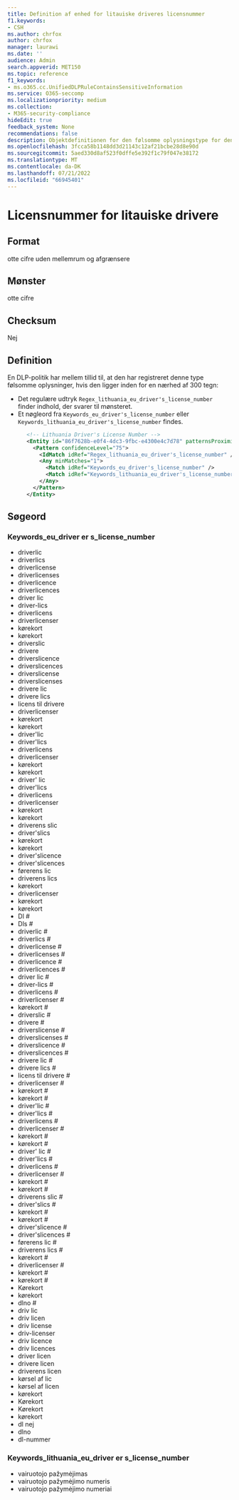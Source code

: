 ```yaml
---
title: Definition af enhed for litauiske driveres licensnummer
f1.keywords:
- CSH
ms.author: chrfox
author: chrfox
manager: laurawi
ms.date: ''
audience: Admin
search.appverid: MET150
ms.topic: reference
f1_keywords:
- ms.o365.cc.UnifiedDLPRuleContainsSensitiveInformation
ms.service: O365-seccomp
ms.localizationpriority: medium
ms.collection:
- M365-security-compliance
hideEdit: true
feedback_system: None
recommendations: false
description: Objektdefinitionen for den følsomme oplysningstype for den litauiske drivers licensnummer.
ms.openlocfilehash: 3fcca58b1148dd3d21143c12af21bcbe28d8e90d
ms.sourcegitcommit: 5aed330d8af523f0dffe5e392f1c79f047e38172
ms.translationtype: MT
ms.contentlocale: da-DK
ms.lasthandoff: 07/21/2022
ms.locfileid: "66945401"
---
```

# <a name="lithuania-drivers-license-number"></a>Licensnummer for litauiske drivere

## <a name="format"></a>Format

otte cifre uden mellemrum og afgrænsere

## <a name="pattern"></a>Mønster

otte cifre

## <a name="checksum"></a>Checksum

Nej

## <a name="definition"></a>Definition

En DLP-politik har mellem tillid til, at den har registreret denne type følsomme oplysninger, hvis den ligger inden for en nærhed af 300 tegn:

- Det regulære udtryk `Regex_lithuania_eu_driver's_license_number` finder indhold, der svarer til mønsteret.
- Et nøgleord fra `Keywords_eu_driver's_license_number` eller `Keywords_lithuania_eu_driver's_license_number` findes.

```xml
      <!-- Lithuania Driver's License Number -->
      <Entity id="86f7628b-e0f4-4dc3-9fbc-e4300e4c7d78" patternsProximity="300" recommendedConfidence="75">
        <Pattern confidenceLevel="75">
          <IdMatch idRef="Regex_lithuania_eu_driver's_license_number" />
          <Any minMatches="1">
            <Match idRef="Keywords_eu_driver's_license_number" />
            <Match idRef="Keywords_lithuania_eu_driver's_license_number" />
          </Any>
        </Pattern>
      </Entity>
```

## <a name="keywords"></a>Søgeord

### <a name="keywords_eu_drivers_license_number"></a>Keywords_eu_driver er s_license_number

- driverlic
- driverlics
- driverlicense
- driverlicenses
- driverlicence
- driverlicences
- driver lic
- driver-lics
- driverlicens
- driverlicenser
- kørekort
- kørekort
- driverslic
- drivere
- driverslicence
- driverslicences
- driverslicense
- driverslicenses
- drivere lic
- drivere lics
- licens til drivere
- driverlicenser
- kørekort
- kørekort
- driver'lic
- driver'lics
- driverlicens
- driverlicenser
- kørekort
- kørekort
- driver' lic
- driver'lics
- driverlicens
- driverlicenser
- kørekort
- kørekort
- driverens slic
- driver'slics
- kørekort
- kørekort
- driver'slicence
- driver'slicences
- førerens lic
- driverens lics
- kørekort
- driverlicenser
- kørekort
- kørekort
- Dl #
- Dls #
- driverlic #
- driverlics #
- driverlicense #
- driverlicenses #
- driverlicence #
- driverlicences #
- driver lic #
- driver-lics #
- driverlicens #
- driverlicenser #
- kørekort #
- driverslic #
- drivere #
- driverslicense #
- driverslicenses #
- driverslicence #
- driverslicences #
- drivere lic #
- drivere lics #
- licens til drivere #
- driverlicenser #
- kørekort #
- kørekort #
- driver'lic #
- driver'lics #
- driverlicens #
- driverlicenser #
- kørekort #
- kørekort #
- driver' lic #
- driver'lics #
- driverlicens #
- driverlicenser #
- kørekort #
- kørekort #
- driverens slic #
- driver'slics #
- kørekort #
- kørekort #
- driver'slicence #
- driver'slicences #
- førerens lic #
- driverens lics #
- kørekort #
- driverlicenser #
- kørekort #
- kørekort #
- Kørekort
- kørekort
- dlno #
- driv lic
- driv licen
- driv license
- driv-licenser
- driv licence
- driv licences
- driver licen
- drivere licen
- driverens licen
- kørsel af lic
- kørsel af licen
- kørekort
- Kørekort
- Kørekort
- kørekort
- dl nej
- dlno
- dl-nummer

### <a name="keywords_lithuania_eu_drivers_license_number"></a>Keywords_lithuania_eu_driver er s_license_number

- vairuotojo pažymėjimas
- vairuotojo pažymėjimo numeris
- vairuotojo pažymėjimo numeriai